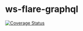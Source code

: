 # ws-flare-graphql

[![Coverage Status](https://coveralls.io/repos/github/ws-flare/ws-flare-cloudfoundry-monitor-client/badge.svg?branch=master)](https://coveralls.io/github/ws-flare/ws-flare-cloudfoundry-monitor-client?branch=master)
